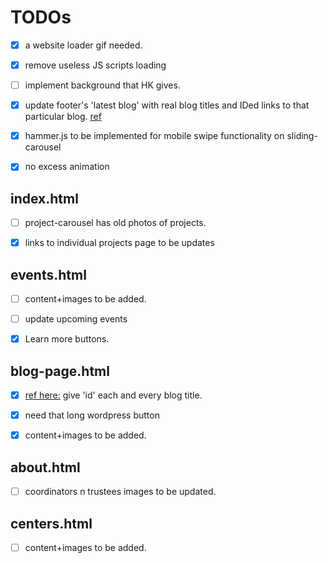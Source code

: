 # TODOs

- [x] a website loader gif needed.

- [x] remove useless JS scripts loading

- [ ] implement background that HK gives.

- [x] update footer's 'latest blog' with real blog titles and IDed links to that particular blog. [ref](##blog-page.html)

- [x] hammer.js to be implemented for mobile swipe functionality on sliding-carousel

- [x] no excess animation

## index.html

- [ ] project-carousel has old photos of projects.

- [x] links to individual projects page to be updates

## events.html

- [ ] content+images to be added.

- [ ] update upcoming events

- [x] Learn more buttons.

## blog-page.html

- [x] [ref here:](#nowhere) give 'id' each and every blog title.

- [x] need that long wordpress button

- [x] content+images to be added.

## about.html

- [ ] coordinators n trustees images to be updated.

## centers.html

- [ ] content+images to be added.

